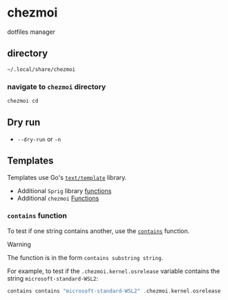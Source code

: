 # chezmoi

dotfiles manager

## directory

`~/.local/share/chezmoi`

### navigate to `chezmoi` directory

```bash
chezmoi cd
```

## Dry run

- `--dry-run` or `-n`

## Templates

Templates use Go's [`text/template`](https://pkg.go.dev/text/template#section-documentation) library.

- Additional `Sprig` library [functions](https://masterminds.github.io/sprig/)
- Additional `chezmoi` [Functions](https://www.chezmoi.io/reference/templates/functions/)

### `contains` function

To test if one string contains another, use the [`contains`](https://masterminds.github.io/sprig/strings.html) function.

> [!WARNING]
>
> The function is in the form `contains substring string`.
>
> For example, to test if the `.chezmoi.kernel.osrelease` variable contains the string `microsoft-standard-WSL2`:
>
> ```go
> contains contains "microsoft-standard-WSL2" .chezmoi.kernel.osrelease
> ```
